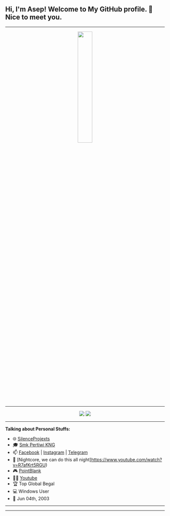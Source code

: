 <!-- Your title -->
## Hi, I'm Asep! Welcome to My GitHub profile. 👋 Nice to meet you.
---
<p align="center">
  <img src="https://media.giphy.com/media/WOwiryOPA0G6jhKqB0/source.gif" width="30%"><br>
</p>

---
<p align="center">
<a href="https://github.com/RysepProject"> <img src="https://img.shields.io/badge/-Github-000?style=flat&logo=Github&logoColor=white" /></a>
<a href="https://rysepprojects@gmail.com"> <img src="https://img.shields.io/badge/-Gmail-c14438?style=flat&logo=Gmail&logoColor=white" /></a>

---
<!-- Talking about you -->
**Talking about Personal Stuffs:**

- 🌐 [SilenceProjexts](https://t.me/SilenceProjexts)
- 🎓 [Smk Pertiwi KNG](https://smkpertiwikng.sch.id/)
- 📫 [Facebook](https://web.facebook.com/SepCanss) | [Instagram](https://www.instagram.com/asepmlnaa/) | [Telegram](https://t.me/RysepEchizen)
- 🎼 [Nightcore, we can do this all night]https://www.youtube.com/watch?v=R7afKrt5RGU)
- 🎮 [PointBlank](https://www.pointblank.id/)
- 👨‍💼 [Youtube](https://youtube.com/AsepGsMtaa)
- 🏆 Top Global Begal
- 💻 Windows User
- 🎉 Jun 04th, 2003
	
---



---